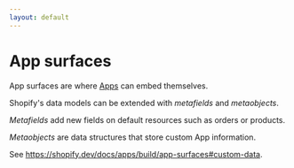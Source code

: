 ```yaml
---
layout: default
---
```


# App surfaces

App surfaces are where [Apps](https://apps.shopify.com/) can embed themselves.

Shopify's data models can be extended with _metafields_ and _metaobjects_.

_Metafields_ add new fields on default resources such as orders or products.

_Metaobjects_ are data structures that store custom App information.

See <https://shopify.dev/docs/apps/build/app-surfaces#custom-data>.
